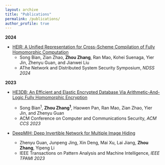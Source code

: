 ```yaml
---
layout: archive
title: "Publications"
permalink: /publications/
author_profile: true
---
```


<!-- {% if author.googlescholar %}
  You can also find my articles on <u><a href="{{author.googlescholar}}">my Google Scholar profile</a>.</u>
{% endif %}

{% include base_path %}

{% for post in site.publications reversed %}
  {% include archive-single.html %}
{% endfor %} -->

**2024**
  
  * [HEIR: A Unified Representation for Cross-Scheme Compilation of Fully Homomorphic Computation](https://eprint.iacr.org/2023/1445)
     * Song Bian, Zian Zhao, **Zhou Zhang**, Ran Mao, Kohei Suenaga, Yier Jin, Zhenyu Guan, and Jianwei Liu
     * AThe Network and Distributed System Security Symposium, _NDSS 2024_

**2023**
  
  * [HE3DB: An Efficient and Elastic Encrypted Database Via Arithmetic-And-Logic Fully Homomorphic Encryption](https://eprint.iacr.org/2023/1446)
     * Song Bian<sup>1</sup>, **Zhou Zhang<sup>1</sup>**, Haowen Pan, Ran Mao, Zian Zhao, Yier Jin, and Zhenyu Guan
     * ACM Conference on Computer and Communications Security, _ACM CCS 2023_

  * [DeepMIH: Deep Invertible Network for Multiple Image Hiding](https://ieeexplore.ieee.org/abstract/document/9676416)
     * Zhenyu Guan, Junpeng Jing, Xin Deng, Mai Xu, Lai Jiang, **Zhou Zhang**, Yipeng Li
     * IEEE Transactions on Pattern Analysis and Machine Intelligence, _IEEE TPAMI 2023_